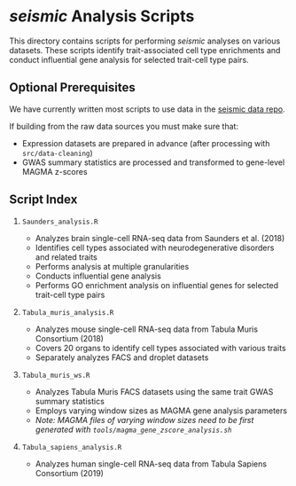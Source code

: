 # _seismic_ Analysis Scripts

This directory contains scripts for performing _seismic_ analyses
on various datasets. These scripts identify trait-associated cell
type enrichments and conduct influential gene analysis for selected
trait-cell type pairs.

## Optional Prerequisites

We have currently written most scripts to use data in the
[seismic data repo](https://zenodo.org/records/15582078).

If building from the raw data sources you must make sure that:

- Expression datasets are prepared in advance (after processing with `src/data-cleaning`)
- GWAS summary statistics are processed and transformed to gene-level MAGMA z-scores

## Script Index

1. `Saunders_analysis.R`
   - Analyzes brain single-cell RNA-seq data from Saunders et al. (2018)
   - Identifies cell types associated with neurodegenerative disorders and related traits
   - Performs analysis at multiple granularities
   - Conducts influential gene analysis
   - Performs GO enrichment analysis on influential genes for selected trait-cell type pairs

2. `Tabula_muris_analysis.R`
   - Analyzes mouse single-cell RNA-seq data from Tabula Muris Consortium (2018)
   - Covers 20 organs to identify cell types associated with various traits
   - Separately analyzes FACS and droplet datasets

3. `Tabula_muris_ws.R`
   - Analyzes Tabula Muris FACS datasets using the same trait GWAS summary statistics
   - Employs varying window sizes as MAGMA gene analysis parameters
   - _Note: MAGMA files of varying window sizes need to be first generated with `tools/magma_gene_zscore_analysis.sh`_

4. `Tabula_sapiens_analysis.R`
   - Analyzes human single-cell RNA-seq data from Tabula Sapiens Consortium (2019)